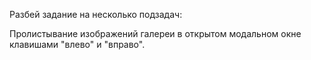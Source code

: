 Разбей задание на несколько подзадач:

<!-- 1)Создание и рендер разметки по массиву данных и предоставленному шаблону. -->

<!-- 2)Реализация делегирования на галерее ul.js-gallery и получение url большого изображения. -->

<!-- 3)Открытие модального окна по клику на элементе галереи. -->

<!--4) Подмена значения атрибута src элемента img.lightbox**image. -->
<!-- 5)Закрытие модального окна по клику на кнопку button[data-action="close-lightbox"]. -->
<!-- Очистка значения атрибута src элемента img.lightbox**image. Это необходимо для того, чтобы при следующем открытии модального окна, пока грузится изображение, мы не видели предыдущее. -->
<!-- Закрытие модального окна по клику на div.lightbox__overlay. -->
<!-- Закрытие модального окна по нажатию клавиши ESC. -->

Пролистывание изображений галереи в открытом модальном окне клавишами "влево" и "вправо".
